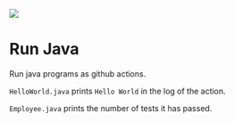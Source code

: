 <div>
    <p><a href="https://github.com/philiprbrenan/RunJava"><img src="https://github.com/philiprbrenan/RunJava/workflows/Test/badge.svg"></a>
</div>

# Run Java

Run java programs as github actions.

```HelloWorld.java``` prints ```Hello World``` in the log of the action.

```Employee.java``` prints the number of tests it has passed.

